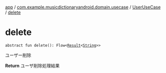 [app](../../index.md) / [com.example.musicdictionaryandroid.domain.usecase](../index.md) / [UserUseCase](index.md) / [delete](./delete.md)

# delete

`abstract fun delete(): Flow<`[`Result`](../../com.example.musicdictionaryandroid.domain.model.value/-result/index.md)`<`[`String`](https://kotlinlang.org/api/latest/jvm/stdlib/kotlin/-string/index.html)`>>`

ユーザー削除

**Return**
ユーザ削除処理結果

